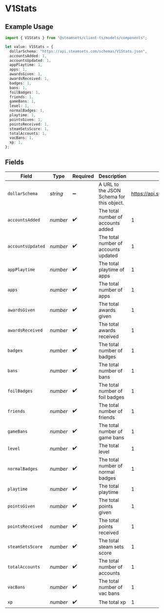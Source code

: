 # V1Stats

## Example Usage

```typescript
import { V1Stats } from "@steamsets/client-ts/models/components";

let value: V1Stats = {
  dollarSchema: "https://api.steamsets.com/schemas/V1Stats.json",
  accountsAdded: 1,
  accountsUpdated: 1,
  appPlaytime: 1,
  apps: 1,
  awardsGiven: 1,
  awardsReceived: 1,
  badges: 1,
  bans: 1,
  foilBadges: 1,
  friends: 1,
  gameBans: 1,
  level: 1,
  normalBadges: 1,
  playtime: 1,
  pointsGiven: 1,
  pointsReceived: 1,
  steamSetsScore: 1,
  totalAccounts: 1,
  vacBans: 1,
  xp: 1,
};
```

## Fields

| Field                                          | Type                                           | Required                                       | Description                                    | Example                                        |
| ---------------------------------------------- | ---------------------------------------------- | ---------------------------------------------- | ---------------------------------------------- | ---------------------------------------------- |
| `dollarSchema`                                 | *string*                                       | :heavy_minus_sign:                             | A URL to the JSON Schema for this object.      | https://api.steamsets.com/schemas/V1Stats.json |
| `accountsAdded`                                | *number*                                       | :heavy_check_mark:                             | The total number of accounts added             | 1                                              |
| `accountsUpdated`                              | *number*                                       | :heavy_check_mark:                             | The total number of accounts updated           | 1                                              |
| `appPlaytime`                                  | *number*                                       | :heavy_check_mark:                             | The total playtime of apps                     | 1                                              |
| `apps`                                         | *number*                                       | :heavy_check_mark:                             | The total number of apps                       | 1                                              |
| `awardsGiven`                                  | *number*                                       | :heavy_check_mark:                             | The total awards given                         | 1                                              |
| `awardsReceived`                               | *number*                                       | :heavy_check_mark:                             | The total awards received                      | 1                                              |
| `badges`                                       | *number*                                       | :heavy_check_mark:                             | The total number of badges                     | 1                                              |
| `bans`                                         | *number*                                       | :heavy_check_mark:                             | The total number of bans                       | 1                                              |
| `foilBadges`                                   | *number*                                       | :heavy_check_mark:                             | The total number of foil badges                | 1                                              |
| `friends`                                      | *number*                                       | :heavy_check_mark:                             | The total number of friends                    | 1                                              |
| `gameBans`                                     | *number*                                       | :heavy_check_mark:                             | The total number of game bans                  | 1                                              |
| `level`                                        | *number*                                       | :heavy_check_mark:                             | The total level                                | 1                                              |
| `normalBadges`                                 | *number*                                       | :heavy_check_mark:                             | The total number of normal badges              | 1                                              |
| `playtime`                                     | *number*                                       | :heavy_check_mark:                             | The total playtime                             | 1                                              |
| `pointsGiven`                                  | *number*                                       | :heavy_check_mark:                             | The total points given                         | 1                                              |
| `pointsReceived`                               | *number*                                       | :heavy_check_mark:                             | The total points received                      | 1                                              |
| `steamSetsScore`                               | *number*                                       | :heavy_check_mark:                             | The total steam sets score                     | 1                                              |
| `totalAccounts`                                | *number*                                       | :heavy_check_mark:                             | The total number of accounts                   | 1                                              |
| `vacBans`                                      | *number*                                       | :heavy_check_mark:                             | The total number of vac bans                   | 1                                              |
| `xp`                                           | *number*                                       | :heavy_check_mark:                             | The total xp                                   | 1                                              |